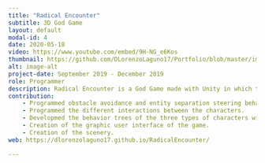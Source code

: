 ```yaml
---
title: "Radical Encounter"
subtitle: 3D God Game
layout: default
modal-id: 4
date: 2020-05-18
video: https://www.youtube.com/embed/9H-NG_e6Kos
thumbnail: https://github.com/DLorenzoLaguno17/Portfolio/blob/master/img/portfolio/Encounter.gif?raw=true
alt: image-alt
project-date: September 2019 - December 2019
role: Programmer
description: Radical Encounter is a God Game made with Unity in which the player is in charge of a group of activists that are defending their little village against a series of different enemy soldiers. They are going to attack them and also damage the buildings and the infrastructure of the place, so you will have both to assist the people and repair the patrimony, all with the help of the resources you will acquire by slaining and saving your comrades. We programmed the artifficial intelligence and the behaviour of all the characters.
contribution: 
    - Programmed obstacle avoidance and entity separation steering behaviors.
    - Programmed the different interactions between the characters.
    - Developmed the behavior trees of the three types of characters with Node Canvas.
    - Creation of the graphic user interface of the game.
    - Creation of the scenery.
web: https://dlorenzolaguno17.github.io/RadicalEncounter/

---
```

